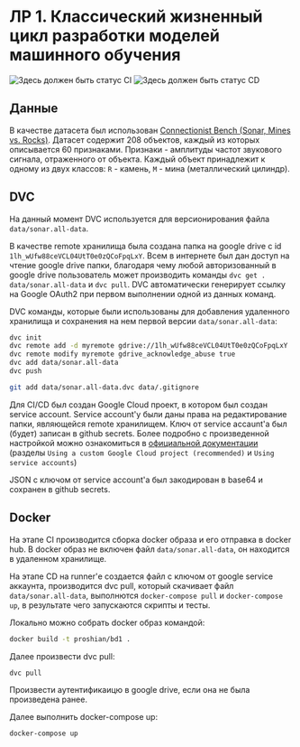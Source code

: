 # ЛР 1. Классический жизненный цикл разработки моделей машинного обучения

![Здесь должен быть статус CI](https://github.com/proshian/big-data-infrastructure-lab-1/actions/workflows/CI.yml/badge.svg)
![Здесь должен быть статус CD](https://github.com/proshian/big-data-infrastructure-lab-1/actions/workflows/CD.yml/badge.svg)
## Данные

В качестве датасета был использован [Connectionist Bench (Sonar, Mines vs. Rocks)](https://archive.ics.uci.edu/dataset/151/connectionist+bench+sonar+mines+vs+rocks). Датасет содержит 208 объектов, каждый из которых описывается 60 признаками. Признаки - амплитуды частот звукового сигнала, отраженного от объекта. Каждый объект принадлежит к одному из двух классов: `R` - камень, `M` - мина (металлический цилиндр).

<!-- ## Модель и ее обучение -->

## DVC

На данный момент DVC используется для версионирования файла `data/sonar.all-data`.

В качестве remote хранилища была создана папка на google drive с id `1lh_wUfw88ceVCL04UtT0e0zQCoFpqLxY`. Всем в интернете был дан доступ на чтение google drive папки, благодаря чему любой авторизованный в google drive пользователь может производить команды `dvc get . data/sonar.all-data` и `dvc pull`. DVC автоматически генерирует ссылку на Google OAuth2 при первом выполнении одной из данных команд. 

DVC команды, которые были использованы для добавления удаленного хранилища и сохранения на нем первой версии `data/sonar.all-data`:

```bash
dvc init
dvc remote add -d myremote gdrive://1lh_wUfw88ceVCL04UtT0e0zQCoFpqLxY
dvc remote modify myremote gdrive_acknowledge_abuse true
dvc add data/sonar.all-data
dvc push

git add data/sonar.all-data.dvc data/.gitignore
```

Для CI/CD был создан Google Cloud проект, в котором был создан service account. Service account'у были даны права на редактирование папки, являющейся remote хранилищем. Ключ от service accaunt'а был (будет) записан в github secrets. Более подробно с произведенной настройкой можно ознакомиться в [официальной документации](https://dvc.org/doc/user-guide/data-management/remote-storage/google-drive) (разделы `Using a custom Google Cloud project (recommended)` и `Using service accounts`)

JSON с ключом от service account'а был закодирован в base64 и сохранен в github secrets.
 
## Docker

На этапе CI производится сборка docker образа и его отправка в docker hub. В docker образ не включен файл `data/sonar.all-data`, он находится в удаленном хранилище. 

На этапе CD на runner'е создается файл с ключом от google service аккаунта, производится dvc pull, который скачивает файл `data/sonar.all-data`, выполнются `docker-compose pull` и `docker-compose up`, в результате чего запускаются скрипты и тесты.


Локально можно собрать docker образ командой:

```bash
docker build -t proshian/bd1 .
```

Далее произвести dvс pull:
```bash
dvc pull
```

Произвести аутентификаицю в google drive, если она не была произведена ранее.

Далее выполнить docker-compose up:
```bash
docker-compose up
```
